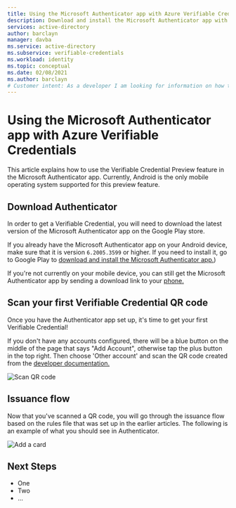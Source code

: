 ```yaml
---
title: Using the Microsoft Authenticator app with Azure Verifiable Credentials
description: Download and install the Microsoft Authenticator app with Azure Verifiable Credentials
services: active-directory
author: barclayn
manager: davba
ms.service: active-directory
ms.subservice: verifiable-credentials
ms.workload: identity
ms.topic: conceptual
ms.date: 02/08/2021
ms.author: barclayn
# Customer intent: As a developer I am looking for information on how to enable my users to control their own information 
---
```


# Using the Microsoft Authenticator app with Azure Verifiable Credentials

This article explains how to use the Verifiable Credential Preview feature in the Microsoft Authenticator app. Currently, Android is the only mobile operating system supported for this preview feature.

## Download Authenticator

In order to get a Verifiable Credential, you will need to download the latest version of the Microsoft Authenticator app on the Google Play store.

If you already have the Microsoft Authenticator app on your Android device, make sure that it is version `6.2005.3599` or higher. If you need to install it, go to Google Play to [download and install the Microsoft Authenticator app.](https://play.google.com/store/apps/details?id=com.azure.authenticator&referrer=adjust_reftag%3DcFu2eQVkePeS5%26utm_source%3DDocs%253A%2BAAD%2Bend%2Buser%2B%2528docs.microsoft.com%2529))

If you're not currently on your mobile device, you can still get the Microsoft Authenticator app by sending a download link to your [phone.](https://www.microsoft.com/account/authenticator)

## Scan your first Verifiable Credential QR code

Once you have the Authenticator app set up, it's time to get your first Verifiable Credential!

If you don't have any accounts configured, there will be a blue button on the middle of the page that says "Add Account", otherwise tap the plus button in the top right. Then choose 'Other account' and scan the QR code created from the [developer documentation.](xref:152f1c4c-ea67-4958-9d17-e9b0b5e3040b) 

![Scan QR code](/media/credential-authenticator/scan_qr.png)

## Issuance flow

Now that you've scanned a QR code, you will go through the issuance flow based on the rules file that was set up in the earlier articles. The following is an example of what you should see in Authenticator.

![Add a card](/media/credential-authenticator/add_card.png)

## Next Steps

- One
- Two
- ...
